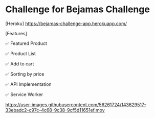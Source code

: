 # Challenge for Bejamas Challenge

[Heroku] https://bejamas-challenge-app.herokuapp.com/


[Features]


✅  Featured Product

✅  Product List

✅  Add to cart

✅  Sorting by price

✅  API Implementation

✅  Service Worker


https://user-images.githubusercontent.com/56261724/143629517-33ebadc2-c97c-4c68-9c38-9cf5d11651ef.mov

